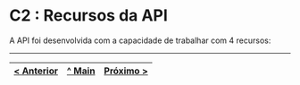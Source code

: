 # C2 : Recursos da API
A API foi desenvolvida com a capacidade de trabalhar com 4 recursos:



---
[< Anterior](c1.md) | [^ Main](../../../) | [Próximo >](c3.md)
:--- | :---: | ---: 
